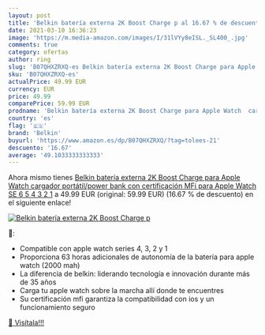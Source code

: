 ```yaml
---
layout: post
title: 'Belkin batería externa 2K Boost Charge p al 16.67 % de descuento'
date: 2021-03-10 16:36:23
image: 'https://m.media-amazon.com/images/I/31lVYy8eISL._SL400_.jpg'
comments: true
category: ofertas
author: ring
slug: 'B07QHXZRXQ-es Belkin batería externa 2K Boost Charge para Apple Watch...'
sku: 'B07QHXZRXQ-es'
actualPrice: 49.99 EUR
currency: EUR
price: 49.99
comparePrice: 59.99 EUR
prodname: 'Belkin batería externa 2K Boost Charge para Apple Watch  cargador portátil/power bank con certificación MFi para Apple Watch SE  6  5  4  3  2  1'
country: 'es'
flag: '🇪🇸'
brand: 'Belkin'
buyurl: 'https://www.amazon.es/dp/B07QHXZRXQ/?tag=tolees-21'
descuento: '16.67'
average: '49.1033333333333'
---
```


Ahora mismo tienes [Belkin batería externa 2K Boost Charge para Apple Watch  cargador portátil/power bank con certificación MFi para Apple Watch SE  6  5  4  3  2  1](https://www.amazon.es/dp/B07QHXZRXQ/?tag=tolees-21) a 49.99 EUR (original: 59.99 EUR) (16.67 %  de descuento) en el siguiente enlace!

[![Belkin batería externa 2K Boost Charge p](https://m.media-amazon.com/images/I/31lVYy8eISL._SL400_.jpg)](https://www.amazon.es/dp/B07QHXZRXQ/?tag=tolees-21)

🔎:

- Compatible con apple watch series 4, 3, 2 y 1
- Proporciona 63 horas adicionales de autonomía de la batería para apple watch (2000 mah)
- La diferencia de belkin: liderando tecnología e innovación durante más de 35 años
- Carga tu apple watch sobre la marcha allí donde te encuentres
- Su certificación mfi garantiza la compatibilidad con ios y un funcionamiento seguro

[🛒 Visítala!!!](https://www.amazon.es/dp/B07QHXZRXQ/?tag=tolees-21)
